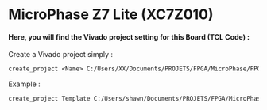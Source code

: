 # MicroPhase Z7 Lite (XC7Z010)
#### Here, you will find the Vivado project setting for this Board (TCL Code) :

Create a Vivado project simply : 
```tcl
create_project <Name> C:/Users/XX/Documents/PROJETS/FPGA/MicroPhase/FPGA/<Name> -part xc7z010clg400-1
```
Example : 
```tcl
create_project Template C:/Users/shawn/Documents/PROJETS/FPGA/MicroPhase/FPGA/Template -part xc7z010clg400-1
```
